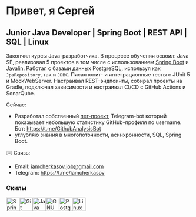 Привет, я Сергей
=======================

Junior Java Developer | Spring Boot | REST API | SQL | Linux
---------------------

Закончил курсы Java-разработчика. В процессе обучения освоил: Java SE, реализовал 5 проектов в том числе с использованием [Spring Boot](https://github.com/sergeycherkasovv/task-managet) и [Javalin](https://github.com/sergeycherkasovv/page-analyzer).
Работал с базами данных PostgreSQL, используя как `JpaRepository`, так и `JDBC`. Писал юнит- и интеграционные тесты с JUnit 5 и MockWebServer. Настраивал REST-эндпоинты, собирал проекты на Gradle, подключал зависимости и настраивал CI/CD с GitHub Actions и SonarQube.

Сейчас:
- Разработал собственный [пет-проект](https://github.com/sergeycherkasovv/github-analysis-profiles), Telegram-bot который показывает небольшую статистику GitHub-профиля по username.                  Бот: https://t.me/GithubAnalysisBot
- углубляю знания в многопоточности, асинхронности, SQL, Spring Boot.


✉️ Связь:
- Email: iamcherkasov.job@gmail.com
- Telegram: https://t.me/iamcherkasov
                    

### Скилы

<p align="left">
<a href="https://spring.io/" target="_blank" rel="noreferrer"><img src="https://raw.githubusercontent.com/danielcranney/readme-generator/main/public/icons/skills/spring-boot-colored.svg" alt="Spring Boot" title="Spring Boot" width="36" height="36" /></a><a href="https://git-scm.com/" target="_blank" rel="noreferrer"><img src="https://raw.githubusercontent.com/danielcranney/readme-generator/main/public/icons/skills/git-colored.svg" alt="Git" title="Git" width="36" height="36" /></a><a href="https://www.oracle.com/java/" target="_blank" rel="noreferrer"><img src="https://raw.githubusercontent.com/danielcranney/readme-generator/main/public/icons/skills/java-colored.svg" alt="Java" title="Java" width="36" height="36" /></a><a href="https://www.gnu.org/software/bash/" target="_blank" rel="noreferrer"><img src="https://raw.githubusercontent.com/danielcranney/readme-generator/main/public/icons/skills/gnubash-colored.svg" alt="GNU Bash" title="GNU Bash" width="36" height="36" /></a><a href="https://www.postgresql.org/" target="_blank" rel="noreferrer"><img src="https://raw.githubusercontent.com/danielcranney/readme-generator/main/public/icons/skills/postgresql-colored.svg" alt="PostgreSQL" title="PostgreSQL" width="36" height="36" /></a><a href="https://www.linux.org" target="_blank" rel="noreferrer"><img src="https://raw.githubusercontent.com/danielcranney/readme-generator/main/public/icons/skills/linux-colored.svg" alt="Linux" title="Linux" width="36" height="36" /></a>
</p>
